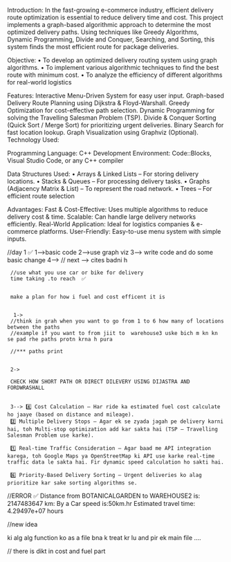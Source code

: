 Introduction:
In the fast-growing e-commerce industry, efficient delivery route optimization is essential to reduce delivery time and cost. This project implements a graph-based algorithmic approach to determine the most optimized delivery paths. Using techniques like Greedy Algorithms, Dynamic Programming, Divide and Conquer, Searching, and Sorting, this system finds the most efficient route for package deliveries.

Objective: 
•	To develop an optimized delivery routing system using graph algorithms.
•	To implement various algorithmic techniques to find the best route with minimum cost.
•	To analyze the efficiency of different algorithms for real-world logistics

Features: 
Interactive Menu-Driven System for easy user input.
Graph-based Delivery Route Planning using Dijkstra & Floyd-Warshall.
Greedy Optimization for cost-effective path selection.
Dynamic Programming for solving the Travelling Salesman Problem (TSP).
Divide & Conquer Sorting (Quick Sort / Merge Sort) for prioritizing urgent deliveries.
Binary Search for fast location lookup.
Graph Visualization using Graphviz (Optional).
Technology Used: 

Programming Language: C++ 
Development Environment: Code::Blocks, Visual Studio Code, or any C++ compiler 

Data Structures Used:
•	Arrays & Linked Lists – For storing delivery locations.
•	Stacks & Queues – For processing delivery tasks.
•	Graphs (Adjacency Matrix & List) – To represent the road network.
•	Trees – For efficient route selection

 Advantages:
Fast & Cost-Effective: Uses multiple algorithms to reduce delivery cost & time.
 Scalable: Can handle large delivery networks efficiently.
 Real-World Application: Ideal for logistics companies & e-commerce platforms.
User-Friendly: Easy-to-use menu system with simple inputs.




//day 1 ✅
 1-->basic code
 2-->use graph viz 
 3--> write code and do some basic change 
 4-->
 //
 next --> cites badni h 
     
     //use what you use car or bike for delivery 
     time taking .to reach  ✅


     make a plan for how i fuel and cost efficent it is 


      1->
     //think in grah when you want to go from 1 to 6 how many of locations  between the paths 
     //example if you want to from jiit to  warehouse3 uske bich m kn kn se pad rhe paths protn krna h pura 

     //*** paths print 


     2->

     CHECK HOW SHORT PATH OR DIRECT DILEVERY USING DIJASTRA AND FORDWRASHALL 


     3--> 4️⃣ Cost Calculation – Har ride ka estimated fuel cost calculate ho jaaye (based on distance and mileage).
     2️⃣ Multiple Delivery Stops – Agar ek se zyada jagah pe delivery karni hai, toh Multi-stop optimization add kar sakta hai (TSP – Travelling Salesman Problem use karke).

     1️⃣ Real-time Traffic Consideration – Agar baad me API integration karega, toh Google Maps ya OpenStreetMap ki API use karke real-time traffic data le sakta hai. Fir dynamic speed calculation ho sakti hai.

     6️⃣ Priority-Based Delivery Sorting – Urgent deliveries ko alag prioritize kar sake sorting algorithms se.


//ERROR ✅
Distance from BOTANICALGARDEN to WAREHOUSE2 is: 2147483647 km:
By a  Car speed is:50km.hr
Estimated travel time: 4.29497e+07 hours



//new idea 

ki alg alg function ko as a file bna k treat kr lu 
and pir ek main file ....



// there is dikt in cost and fuel part 
    

      